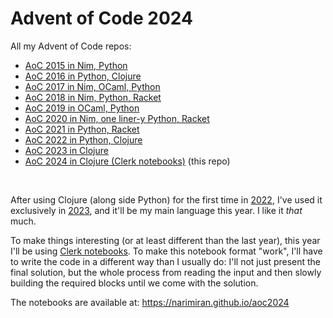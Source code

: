 # Advent of Code 2024


All my Advent of Code repos:

* [AoC 2015 in Nim, Python](https://github.com/narimiran/advent_of_code_2015)
* [AoC 2016 in Python, Clojure](https://github.com/narimiran/advent_of_code_2016)
* [AoC 2017 in Nim, OCaml, Python](https://github.com/narimiran/AdventOfCode2017)
* [AoC 2018 in Nim, Python, Racket](https://github.com/narimiran/AdventOfCode2018)
* [AoC 2019 in OCaml, Python](https://github.com/narimiran/AdventOfCode2019)
* [AoC 2020 in Nim, one liner-y Python, Racket](https://github.com/narimiran/AdventOfCode2020)
* [AoC 2021 in Python, Racket](https://github.com/narimiran/AdventOfCode2021)
* [AoC 2022 in Python, Clojure](https://github.com/narimiran/AdventOfCode2022)
* [AoC 2023 in Clojure](https://github.com/narimiran/AdventOfCode2023)
* [AoC 2024 in Clojure (Clerk notebooks)](https://github.com/narimiran/aoc2024) (this repo)


&nbsp;

After using Clojure (along side Python) for the first time in [2022](https://github.com/narimiran/AdventOfCode2022), I've used it exclusively in [2023](https://github.com/narimiran/AdventOfCode2023), and it'll be my main language this year.
I like it _that_ much.

To make things interesting (or at least different than the last year), this year I'll be using [Clerk notebooks](https://clerk.vision).
To make this notebook format "work", I'll have to write the code in a different way than I usually do: I'll not just present the final solution, but the whole process from reading the input and then slowly building the required blocks until we come with the solution.

The notebooks are available at: https://narimiran.github.io/aoc2024

